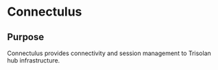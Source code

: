 # Connectulus
## Purpose
Connectulus provides connectivity and session management to Trisolan hub infrastructure.

